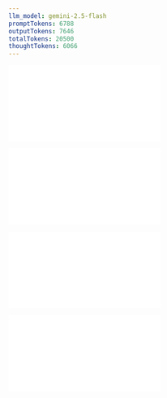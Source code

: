 ```yaml
---
llm_model: gemini-2.5-flash
promptTokens: 6788
outputTokens: 7646
totalTokens: 20500
thoughtTokens: 6066
---
```


![@](steps/file.c34e1eeb.md)

![@](steps/file.d1752232.md)

![@](steps/prompt.9f23bc8d.md)

![@](steps/response.279e098b.md)